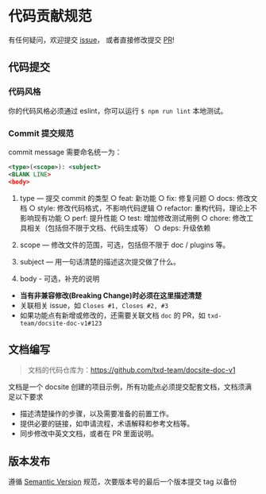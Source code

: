# 代码贡献规范

有任何疑问，欢迎提交 [issue](https://github.com/chengshiwen/docsite-ext/issues)，
或者直接修改提交 [PR](https://github.com/chengshiwen/docsite-ext/pulls)!

## 代码提交

### 代码风格

你的代码风格必须通过 eslint，你可以运行 `$ npm run lint` 本地测试。

### Commit 提交规范

commit message 需要命名统一为：

```xml
<type>(<scope>): <subject>
<BLANK LINE>
<body>
```

1. type — 提交 commit 的类型
  ○ feat: 新功能
  ○ fix: 修复问题
  ○ docs: 修改文档
  ○ style: 修改代码格式，不影响代码逻辑
  ○ refactor: 重构代码，理论上不影响现有功能
  ○ perf: 提升性能
  ○ test: 增加修改测试用例
  ○ chore: 修改工具相关（包括但不限于文档、代码生成等）
  ○ deps: 升级依赖

2. scope — 修改文件的范围，可选，包括但不限于 doc / plugins 等。

3. subject — 用一句话清楚的描述这次提交做了什么。

4. body - 可选，补充的说明

- **当有非兼容修改(Breaking Change)时必须在这里描述清楚**
- 关联相关 issue，如 `Closes #1, Closes #2, #3`
- 如果功能点有新增或修改的，还需要关联文档 `doc` 的 PR，如 `txd-team/docsite-doc-v1#123`

## 文档编写

> 文档的代码仓库为：https://github.com/txd-team/docsite-doc-v1

文档是一个 docsite 创建的项目示例，所有功能点必须提交配套文档，文档须满足以下要求

- 描述清楚操作的步骤，以及需要准备的前置工作。
- 提供必要的链接，如申请流程，术语解释和参考文档等。
- 同步修改中英文文档，或者在 PR 里面说明。

## 版本发布

遵循 [Semantic Version](https://semver.org/) 规范，次要版本号的最后一个版本提交 tag 以备份
